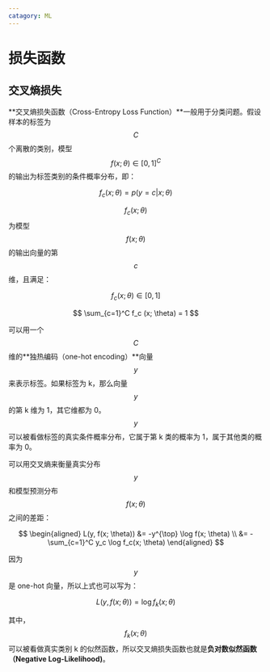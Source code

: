 ```yaml
---
catagory: ML
---
```


# 损失函数

## 交叉熵损失

**交叉熵损失函数（Cross-Entropy Loss Function）**一般用于分类问题。假设样本的标签为 $$C$$ 个离散的类别，模型 $$f(x; \theta) \in [0, 1]^C$$ 的输出为标签类别的条件概率分布，即：

$$
f_c (x; \theta) = p(y=c | x; \theta)
$$

$$f_c (x; \theta)$$ 为模型 $$f(x; \theta)$$ 的输出向量的第 $$c$$ 维，且满足：

$$
f_c (x; \theta) \in [0,1]
$$

$$
\sum_{c=1}^C f_c (x; \theta) = 1
$$

可以用一个 $$C$$ 维的**独热编码（one-hot encoding）**向量 $$y$$ 来表示标签。如果标签为 k，那么向量 $$y$$ 的第 k 维为 1，其它维都为 0。$$y$$ 可以被看做标签的真实条件概率分布，它属于第 k 类的概率为 1，属于其他类的概率为 0。

可以用交叉熵来衡量真实分布 $$y$$ 和模型预测分布 $$f(x; \theta)$$ 之间的差距：

$$
\begin{aligned}
   L(y, f(x; \theta)) &= -y^{\top} \log f(x; \theta) \\
                      &= - \sum_{c=1}^C y_c \log f_c(x; \theta)
\end{aligned}
$$

因为 $$y$$ 是 one-hot 向量，所以上式也可以写为：

$$
L(y, f(x; \theta)) = \log f_k(x; \theta)
$$

其中，$$f_k(x; \theta)$$ 可以被看做真实类别 k 的似然函数，所以交叉熵损失函数也就是**负对数似然函数（Negative Log-Likelihood)**。